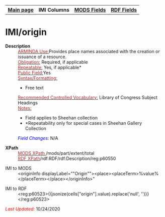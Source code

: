 <!DOCTYPE html>
<html>

<body>
<table style="width:100%">
  <tr>
    <th><a href="index.md">Main page</a></th>
	<th>IMI Columns</th>
    <th><a href="MODS.md">MODS Fields</a></th>
    <th><a href="#">RDF Fields</a></th>
  </tr>
</table>



<h1>IMI/origin</h1>
<dl>
  <dt><b>Description</b></dt>
  <dd><ins><font color="brown">ARMINDA Use:</font></ins>Provides place names associated with the creation or issuance of a resource. </dd>
  <dd><ins><font color="brown">Obligation:</font></ins> Required, if applicable</dd>
  <dd><ins><font color="brown">Repeatable:</font></ins> Yes, if applicable*</dd>
  <dd><ins><font color="brown">Public Field:</font></ins>Yes</dd>
  <dd><ins><font color="brown">Syntax/Formatting:</font></ins>
	<ul>
		<li>Free text</li>
	</ul>
  </dd>
  <dd><ins><font color="brown">Recommended Controlled Vocabulary:</font></ins> Library of Congress Subject Headings</dd>
  <dd><ins><font color="brown">Notes: </font></ins>
	<ul>
		<li>Field applies to Sheehan collection</li>
		<li>*Repeatability only for special cases in Sheehan Gallery Collection</li>
		</ul>
	</dd>
  <dd><font color="blue"><i>Field Changes: </i></font>N/A</dd>
</dl>
<dl>
<dl>
    <dt><b>XPath</b></dt>
	  <dd> <ins><font color="brown">MODS XPath </font></ins> /mods/part/extent/total</dd>
		<dd> <ins><font color="brown">RDF XPath</font></ins>/rdf:RDF/rdf:Description/reg:p60550</dd>
<dl>
	<dt>IMI to MODS</dt>
		<dd>&lt;originInfo displayLabel=""Origin""&gt;&lt;place&gt;&lt;placeTerm&gt;%value%&lt;/placeTerm&gt;&lt;/place&gt;&lt;/originInfo&gt;"</dd>
</dl>
<dl>
	<dt>IMI to RDF</dt>
		<dd>&lt;reg:p60523&gt;{{jsonize(cells["origin"].value).replace('null', '')}}&lt;/reg:p60523&gt;</dd>
</dl>
</dl>
	<p><font color="red"><i>Last Updated: </i></font>10/24/2020</p>
</dl>

</body>
</html>